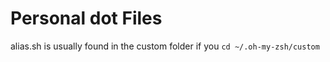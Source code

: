 # Personal dot Files

alias.sh is usually found in the custom folder if you ```cd ~/.oh-my-zsh/custom```

